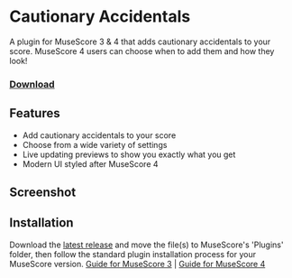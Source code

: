 # Cautionary Accidentals
A plugin for MuseScore 3 & 4 that adds cautionary accidentals to your score. MuseScore 4 users can choose when to add them and how they look!

### [Download](https://github.com/XiaoMigros/cautionary-accidentals/archive/main.zip)

## Features
- Add cautionary accidentals to your score
- Choose from a wide variety of settings
- Live updating previews to show you exactly what you get
- Modern UI styled after MuseScore 4

## Screenshot

## Installation
Download the [latest release](https://github.com/XiaoMigros/cautionary-accidentals/archive/main.zip) and move the file(s) to MuseScore's 'Plugins' folder, then follow the standard plugin installation process for your MuseScore version.
[Guide for MuseScore 3](https://musescore.org/handbook/3/plugins#installation) | [Guide for MuseScore 4](https://musescore.org/handbook/4/plugins#installation)
